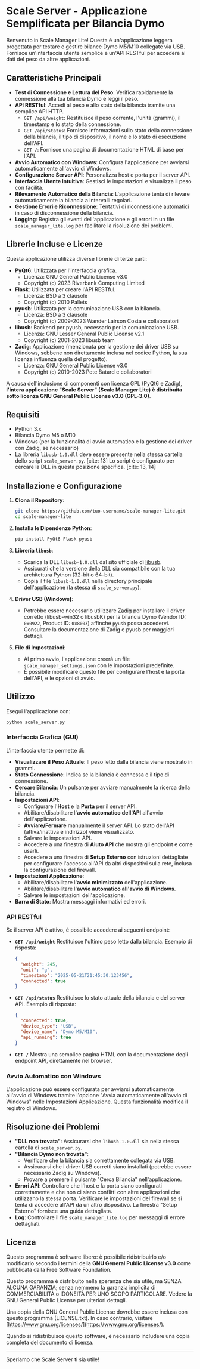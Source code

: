 # Scale Server - Applicazione Semplificata per Bilancia Dymo

Benvenuto in Scale Manager Lite! Questa è un'applicazione leggera progettata per testare e gestire bilance Dymo M5/M10 collegate via USB. Fornisce un'interfaccia utente semplice e un'API RESTful per accedere ai dati del peso da altre applicazioni.

## Caratteristiche Principali

* **Test di Connessione e Lettura del Peso**: Verifica rapidamente la connessione alla tua bilancia Dymo e leggi il peso.
* **API RESTful**: Accedi al peso e allo stato della bilancia tramite una semplice API HTTP.
    * `GET /api/weight`: Restituisce il peso corrente, l'unità (grammi), il timestamp e lo stato della connessione.
    * `GET /api/status`: Fornisce informazioni sullo stato della connessione della bilancia, il tipo di dispositivo, il nome e lo stato di esecuzione dell'API.
    * `GET /`: Fornisce una pagina di documentazione HTML di base per l'API.
* **Avvio Automatico con Windows**: Configura l'applicazione per avviarsi automaticamente all'avvio di Windows.
* **Configurazione Server API**: Personalizza host e porta per il server API.
* **Interfaccia Utente Intuitiva**: Gestisci le impostazioni e visualizza il peso con facilità.
* **Rilevamento Automatico della Bilancia**: L'applicazione tenta di rilevare automaticamente la bilancia a intervalli regolari.
* **Gestione Errori e Riconnessione**: Tentativi di riconnessione automatici in caso di disconnessione della bilancia.
* **Logging**: Registra gli eventi dell'applicazione e gli errori in un file `scale_manager_lite.log` per facilitare la risoluzione dei problemi.

## Librerie Incluse e Licenze

Questa applicazione utilizza diverse librerie di terze parti:

* **PyQt6**: Utilizzata per l'interfaccia grafica.
    * Licenza: GNU General Public License v3.0
    * Copyright (c) 2023 Riverbank Computing Limited
* **Flask**: Utilizzata per creare l'API RESTful.
    * Licenza: BSD a 3 clausole
    * Copyright (c) 2010 Pallets
* **pyusb**: Utilizzata per la comunicazione USB con la bilancia.
    * Licenza: BSD a 3 clausole
    * Copyright (c) 2009-2023 Wander Lairson Costa e collaboratori
* **libusb**: Backend per pyusb, necessario per la comunicazione USB.
    * Licenza: GNU Lesser General Public License v2.1
    * Copyright (c) 2001-2023 libusb team
* **Zadig**: Applicazione (menzionata per la gestione dei driver USB su Windows, sebbene non direttamente inclusa nel codice Python, la sua licenza influenza quella del progetto).
    * Licenza: GNU General Public License v3.0
    * Copyright (c) 2010-2023 Pete Batard e collaboratori

A causa dell'inclusione di componenti con licenza GPL (PyQt6 e Zadig), **l'intera applicazione "Scale Server" (Scale Manager Lite) è distribuita sotto licenza GNU General Public License v3.0 (GPL-3.0)**.

## Requisiti

* Python 3.x
* Bilancia Dymo M5 o M10
* Windows (per la funzionalità di avvio automatico e la gestione dei driver con Zadig, se necessario)
* La libreria `libusb-1.0.dll` deve essere presente nella stessa cartella dello script `scale_server.py`. [cite: 13] Lo script è configurato per cercare la DLL in questa posizione specifica. [cite: 13, 14]

## Installazione e Configurazione

1.  **Clona il Repository**:
    ```bash
    git clone https://github.com/tuo-username/scale-manager-lite.git
    cd scale-manager-lite
    ```

2.  **Installa le Dipendenze Python**:
    ```bash
    pip install PyQt6 Flask pyusb
    ```

3.  **Libreria `libusb`**:
    * Scarica la DLL `libusb-1.0.dll` dal sito ufficiale di [libusb](https://libusb.info/).
    * Assicurati che la versione della DLL sia compatibile con la tua architettura Python (32-bit o 64-bit).
    * Copia il file `libusb-1.0.dll` nella directory principale dell'applicazione (la stessa di `scale_server.py`).

4.  **Driver USB (Windows)**:
    * Potrebbe essere necessario utilizzare [Zadig](https://zadig.akeo.ie/) per installare il driver corretto (libusb-win32 o libusbK) per la bilancia Dymo (Vendor ID: `0x0922`, Product ID: `0x8003`) affinché `pyusb` possa accedervi. Consultare la documentazione di Zadig e pyusb per maggiori dettagli.

5.  **File di Impostazioni**:
    * Al primo avvio, l'applicazione creerà un file `scale_manager_settings.json` con le impostazioni predefinite.
    * È possibile modificare questo file per configurare l'host e la porta dell'API, e le opzioni di avvio.

## Utilizzo

Esegui l'applicazione con:
```bash
python scale_server.py
```

### Interfaccia Grafica (GUI)

L'interfaccia utente permette di:

* **Visualizzare il Peso Attuale**: Il peso letto dalla bilancia viene mostrato in grammi.
* **Stato Connessione**: Indica se la bilancia è connessa e il tipo di connessione.
* **Cercare Bilancia**: Un pulsante per avviare manualmente la ricerca della bilancia.
* **Impostazioni API**:
    * Configurare l'**Host** e la **Porta** per il server API. 
    * Abilitare/disabilitare l'**avvio automatico dell'API** all'avvio dell'applicazione.
    * **Avviare/Fermare** manualmente il server API. Lo stato dell'API (attiva/inattiva e indirizzo) viene visualizzato.
    * Salvare le impostazioni API.
    * Accedere a una finestra di **Aiuto API** che mostra gli endpoint e come usarli.
    * Accedere a una finestra di **Setup Esterno** con istruzioni dettagliate per configurare l'accesso all'API da altri dispositivi sulla rete, inclusa la configurazione del firewall.
* **Impostazioni Applicazione**:
    * Abilitare/disabilitare l'**avvio minimizzato** dell'applicazione. 
    * Abilitare/disabilitare l'**avvio automatico all'avvio di Windows**. 
    * Salvare le impostazioni dell'applicazione.
* **Barra di Stato**: Mostra messaggi informativi ed errori.

### API RESTful

Se il server API è attivo, è possibile accedere ai seguenti endpoint:

* **`GET /api/weight`** 
    Restituisce l'ultimo peso letto dalla bilancia.
    Esempio di risposta:
    ```json
    {
      "weight": 245,
      "unit": "g",
      "timestamp": "2025-05-21T21:45:30.123456",
      "connected": true
    }
    ```
   

* **`GET /api/status`** 
    Restituisce lo stato attuale della bilancia e del server API.
    Esempio di risposta:
    ```json
    {
      "connected": true,
      "device_type": "USB",
      "device_name": "Dymo M5/M10",
      "api_running": true
    }
    ```
    

* **`GET /`**
    Mostra una semplice pagina HTML con la documentazione degli endpoint API, direttamente nel browser.

### Avvio Automatico con Windows

L'applicazione può essere configurata per avviarsi automaticamente all'avvio di Windows tramite l'opzione "Avvia automaticamente all'avvio di Windows" nelle Impostazioni Applicazione. Questa funzionalità modifica il registro di Windows.

## Risoluzione dei Problemi

* **"DLL non trovata"**: Assicurarsi che `libusb-1.0.dll` sia nella stessa cartella di `scale_server.py`.
* **"Bilancia Dymo non trovata"**:
    * Verificare che la bilancia sia correttamente collegata via USB.
    * Assicurarsi che i driver USB corretti siano installati (potrebbe essere necessario Zadig su Windows).
    * Provare a premere il pulsante "Cerca Bilancia" nell'applicazione. 
* **Errori API**: Controllare che l'host e la porta siano configurati correttamente e che non ci siano conflitti con altre applicazioni che utilizzano la stessa porta. Verificare le impostazioni del firewall se si tenta di accedere all'API da un altro dispositivo. La finestra "Setup Esterno" fornisce una guida dettagliata.
* **Log**: Controllare il file `scale_manager_lite.log` per messaggi di errore dettagliati.

## Licenza

Questo programma è software libero: è possibile ridistribuirlo e/o modificarlo secondo i termini della **GNU General Public License v3.0** come pubblicata dalla Free Software Foundation.

Questo programma è distribuito nella speranza che sia utile, ma SENZA ALCUNA GARANZIA; senza nemmeno la garanzia implicita di COMMERCIABILITÀ o IDONEITÀ PER UNO SCOPO PARTICOLARE. Vedere la GNU General Public License per ulteriori dettagli.

Una copia della GNU General Public License dovrebbe essere inclusa con questo programma (LICENSE.txt). In caso contrario, visitare [https://www.gnu.org/licenses/](https://www.gnu.org/licenses/). 

Quando si ridistribuisce questo software, è necessario includere una copia completa del documento di licenza.

---

Speriamo che Scale Server ti sia utile!
